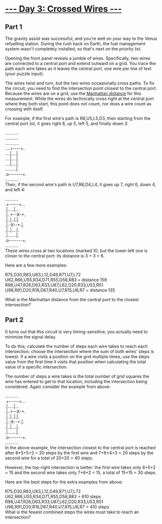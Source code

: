 # [--- Day 3: Crossed Wires ---](https://adventofcode.com/2019/day/3)

## Part 1  

The gravity assist was successful, and you're well on your way to the Venus refuelling station. During the rush back on Earth, the fuel management system wasn't completely installed, so that's next on the priority list.  

Opening the front panel reveals a jumble of wires. Specifically, two wires are connected to a central port and extend outward on a grid. You trace the path each wire takes as it leaves the central port, one wire per line of text (your puzzle input).  

The wires twist and turn, but the two wires occasionally cross paths. To fix the circuit, you need to find the intersection point closest to the central port. Because the wires are on a grid, use the [Manhattan distance](https://en.wikipedia.org/wiki/Taxicab_geometry) for this measurement. While the wires do technically cross right at the central port where they both start, this point does not count, nor does a wire count as crossing with itself.  

For example, if the first wire's path is R8,U5,L5,D3, then starting from the central port (o), it goes right 8, up 5, left 5, and finally down 3:  

...........  
...........  
...........  
....+----+.  
....|....|.  
....|....|.  
....|....|.  
.........|.  
.o-------+.  
...........  
Then, if the second wire's path is U7,R6,D4,L4, it goes up 7, right 6, down 4, and left 4:  

...........  
.+-----+...  
.|.....|...  
.|..+--X-+.  
.|..|..|.|.  
.|.-X--+.|.  
.|..|....|.  
.|.......|.  
.o-------+.  
...........  
These wires cross at two locations (marked X), but the lower-left one is closer to the central port: its distance is 3 + 3 = 6.  

Here are a few more examples:  

R75,D30,R83,U83,L12,D49,R71,U7,L72  
U62,R66,U55,R34,D71,R55,D58,R83 = distance 159  
R98,U47,R26,D63,R33,U87,L62,D20,R33,U53,R51  
U98,R91,D20,R16,D67,R40,U7,R15,U6,R7 = distance 135  

What is the Manhattan distance from the central port to the closest intersection?  

## Part 2  

It turns out that this circuit is very timing-sensitive; you actually need to minimize the signal delay.  

To do this, calculate the number of steps each wire takes to reach each intersection; choose the intersection where the sum of both wires' steps is lowest. If a wire visits a position on the grid multiple times, use the steps value from the first time it visits that position when calculating the total value of a specific intersection.  

The number of steps a wire takes is the total number of grid squares the wire has entered to get to that location, including the intersection being considered. Again consider the example from above:  

...........  
.+-----+...  
.|.....|...  
.|..+--X-+.  
.|..|..|.|.  
.|.-X--+.|.  
.|..|....|.  
.|.......|.  
.o-------+.  
...........  
In the above example, the intersection closest to the central port is reached after 8+5+5+2 = 20 steps by the first wire and 7+6+4+3 = 20 steps by the second wire for a total of 20+20 = 40 steps.  

However, the top-right intersection is better: the first wire takes only 8+5+2 = 15 and the second wire takes only 7+6+2 = 15, a total of 15+15 = 30 steps.  

Here are the best steps for the extra examples from above:  

R75,D30,R83,U83,L12,D49,R71,U7,L72  
U62,R66,U55,R34,D71,R55,D58,R83 = 610 steps  
R98,U47,R26,D63,R33,U87,L62,D20,R33,U53,R51  
U98,R91,D20,R16,D67,R40,U7,R15,U6,R7 = 410 steps  
What is the fewest combined steps the wires must take to reach an intersection?  
